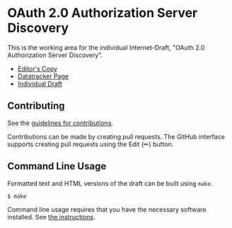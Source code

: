 # OAuth 2.0 Authorization Server Discovery

This is the working area for the individual Internet-Draft, "OAuth 2.0 Authorization Server Discovery".

* [Editor's Copy](https://aaronpk.github.io/oauth-authorization-server-discovery/#go.draft-parecki-authorization-server-discovery.html)
* [Datatracker Page](https://datatracker.ietf.org/doc/draft-parecki-authorization-server-discovery)
* [Individual Draft](https://datatracker.ietf.org/doc/html/draft-parecki-authorization-server-discovery)
<!--
* [Compare Editor's Copy to Individual Draft](https://aaronpk.github.io/oauth-authorization-server-discovery/#go.draft-parecki-authorization-server-discovery.diff)
-->

## Contributing

See the
[guidelines for contributions](https://github.com/aaronpk/oauth-authorization-server-discovery/blob/main/CONTRIBUTING.md).

Contributions can be made by creating pull requests.
The GitHub interface supports creating pull requests using the Edit (✏) button.


## Command Line Usage

Formatted text and HTML versions of the draft can be built using `make`.

```sh
$ make
```

Command line usage requires that you have the necessary software installed.  See
[the instructions](https://github.com/martinthomson/i-d-template/blob/main/doc/SETUP.md).

